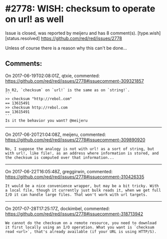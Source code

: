 
#2778: WISH: checksum to operate on url! as well
================================================================================
Issue is closed, was reported by meijeru and has 8 comment(s).
[type.wish] [status.resolved]
<https://github.com/red/red/issues/2778>

Unless of course there is a reason why this can't be done...


Comments:
--------------------------------------------------------------------------------

On 2017-06-19T02:08:01Z, qtxie, commented:
<https://github.com/red/red/issues/2778#issuecomment-309321857>

    In R2, `checksum` on `url!` is the same as on `string!`.
    ```
    >> checksum "http://rebol.com"
    == 13615491
    >> checksum http://rebol.com
    == 13615491
    ```
    Is it the behavior you want? @meijeru

--------------------------------------------------------------------------------

On 2017-06-20T21:04:08Z, meijeru, commented:
<https://github.com/red/red/issues/2778#issuecomment-309890920>

    No, I suppose the analogy is not with url! as a sort of string, but with url!, like file!, as an address where information is stored, and the checksum is computed over that information...

--------------------------------------------------------------------------------

On 2017-06-22T16:05:48Z, greggirwin, commented:
<https://github.com/red/red/issues/2778#issuecomment-310426335>

    It would be a nice convenience wrapper, but may be a bit tricky. With a local file, though it currently just bulk reads it, when we get full I/O it can handle large files. That won't work with url targets.

--------------------------------------------------------------------------------

On 2017-07-28T17:25:17Z, dockimbel, commented:
<https://github.com/red/red/issues/2778#issuecomment-318713942>

    We cannot do the checksum on a remote resource, you need to download it first locally using an I/O operation. What you want is `checksum read <url>`, that's already available (if your URL is using HTTP/S).

